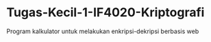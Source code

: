 # Tugas-Kecil-1-IF4020-Kriptografi
Program kalkulator untuk melakukan enkripsi-dekripsi berbasis web
